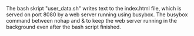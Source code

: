 The bash skript "user_data.sh" writes text to the index.html file, which is served on port 8080 by a web server running using busybox.
The busybox command between nohap and & to keep the web server running in the background even after the bash script finished.

